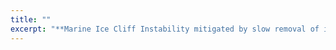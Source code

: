 ```yaml
---
title: ""
excerpt: "**Marine Ice Cliff Instability mitigated by slow removal of ice shelves.** The Marine Ice Cliff Instability posits ice cliffs above a critical height collapse under their own weight, initiating runaway ice sheet retreat. We model the formation of marine ice cliffs, as an Antarctic ice shelf is removed. We show that over ice-shelf collapse timescales longer than a few days (consistent with observations), ice cliffs comprised of intact ice are more stable, undergoing viscous flow rather than brittle fracture. [Publication](https://agupubs.onlinelibrary.wiley.com/doi/abs/10.1029/2019gl084183)  <br/> <img width='100%' src='/images/MICI_fig.png'>  <br> "
---
```

